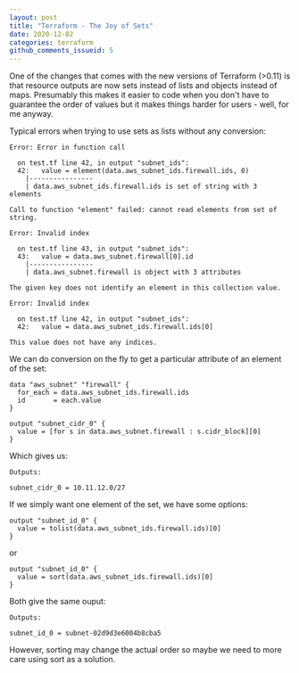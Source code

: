 ```yaml
---
layout: post
title: "Terraform - The Joy of Sets"
date: 2020-12-02
categories: terraform
github_comments_issueid: 5
---
```


One of the changes that comes with the new versions of Terraform (>0.11) is that resource outputs are now sets instead of lists and objects instead of maps. Presumably this makes it easier to code when you don't have to guarantee the order of values but it makes things harder for users - well, for me anyway.

Typical errors when trying to use sets as lists without any conversion:

```(terraform)
Error: Error in function call

  on test.tf line 42, in output "subnet_ids":
  42:   value = element(data.aws_subnet_ids.firewall.ids, 0)
    |----------------
    | data.aws_subnet_ids.firewall.ids is set of string with 3 elements

Call to function "element" failed: cannot read elements from set of string.
```

```(terraform)
Error: Invalid index

  on test.tf line 43, in output "subnet_ids":
  43:   value = data.aws_subnet.firewall[0].id
    |----------------
    | data.aws_subnet.firewall is object with 3 attributes

The given key does not identify an element in this collection value.
```

```(terraform)
Error: Invalid index

  on test.tf line 42, in output "subnet_ids":
  42:   value = data.aws_subnet_ids.firewall.ids[0]

This value does not have any indices.
```

We can do conversion on the fly to get a particular attribute of an element of the set:

```(terraform)
data "aws_subnet" "firewall" {
  for_each = data.aws_subnet_ids.firewall.ids
  id       = each.value
}

output "subnet_cidr_0" {
  value = [for s in data.aws_subnet.firewall : s.cidr_block][0]
}
```

Which gives us:

```(terraform)
Outputs:

subnet_cidr_0 = 10.11.12.0/27
```

If we simply want one element of the set, we have some options:

```(terraform)
output "subnet_id_0" {
  value = tolist(data.aws_subnet_ids.firewall.ids)[0]
}
```

or

```(terraform)
output "subnet_id_0" {
  value = sort(data.aws_subnet_ids.firewall.ids)[0]
}

```

Both give the same ouput:

```(terraform)
Outputs:

subnet_id_0 = subnet-02d9d3e6004b8cba5
```

However, sorting may change the actual order so maybe we need to more care using sort as a solution.
